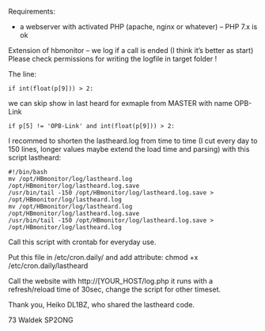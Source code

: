 Requirements:

- a webserver with activated PHP (apache, nginx or whatever) – PHP 7.x is ok

 

Extension of hbmonitor  – we log if a call is ended (I think it’s better as start) Please check permissions for writing the logfile in target folder !



The line: 

    if int(float(p[9])) > 2:

we can skip show in last heard for exmaple from MASTER with name OPB-Link

    if p[5] != 'OPB-Link' and int(float(p[9])) > 2:


I recommed to shorten the lastheard.log from time to time (I cut every day to 150 lines, longer values maybe extend the load time and parsing) with this script lastheard:

    #!/bin/bash
    mv /opt/HBmonitor/log/lastheard.log /opt/HBmonitor/log/lastheard.log.save
    /usr/bin/tail -150 /opt/HBmonitor/log/lastheard.log.save > /opt/HBmonitor/log/lastheard.log
    mv /opt/HBmonitor/log/lastheard.log /opt/HBmonitor/log/lastheard.log.save
    /usr/bin/tail -150 /opt/HBmonitor/log/lastheard.log.save > /opt/HBmonitor/log/lastheard.log


Call this script with crontab for everyday use.

Put this file in /etc/cron.daily/ and add attribute:
chmod +x /etc/cron.daily/lastheard



Call the website with http://[YOUR_HOST/log.php it runs with a refresh/reload time of 30sec, change the script for other timeset.



Thank you, Heiko DL1BZ, who shared the lastheard code.


73 Waldek SP2ONG

